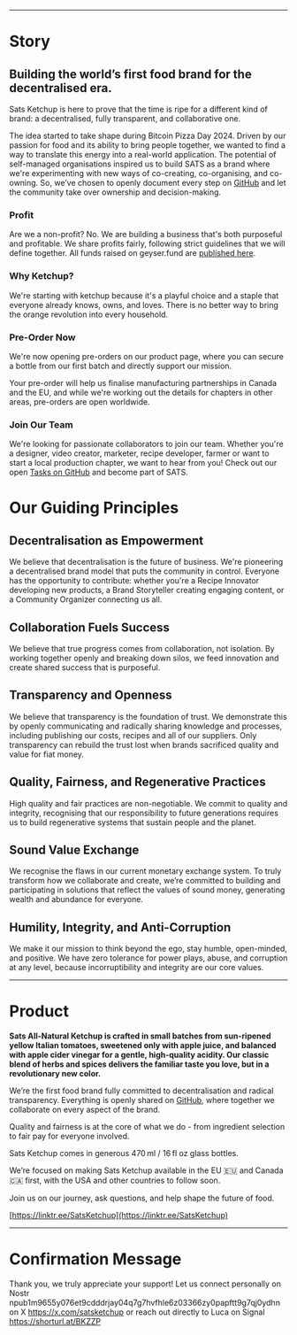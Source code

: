 -----
# Story

## Building the world’s first food brand for the decentralised era.

Sats Ketchup is here to prove that the time is ripe for a different kind of brand: a decentralised, fully transparent, and collaborative one.

The idea started to take shape during Bitcoin Pizza Day 2024. Driven by our passion for food and its ability to bring people together, we wanted to find a way to translate this energy into a real-world application. The potential of self-managed organisations inspired us to build SATS as a brand where we're experimenting with new ways of co-creating, co-organising, and co-owning. So, we’ve chosen to openly document every step on [GitHub](https://github.com/bahuwrihi/Sats-Ketchup) and let the community take over ownership and decision-making.

### Profit

Are we a non-profit? No. We are building a business that's both purposeful and profitable. We share profits fairly, following strict guidelines that we will define together. All funds raised on geyser.fund are [published here](https://github.com/bahuwrihi/Sats-Ketchup/blob/main/Pricing%20&%20Compensation%20Framework/GeyserFund%20Fundraising.md).

### Why Ketchup?

We're starting with ketchup because it's a playful choice and a staple that everyone already knows, owns, and loves. There is no better way to bring the orange revolution into every household.

### Pre-Order Now

We're now opening pre-orders on our product page, where you can secure a bottle from our first batch and directly support our mission.

Your pre-order will help us finalise manufacturing partnerships in Canada and the EU, and while we're working out the details for chapters in other areas, pre-orders are open worldwide.

### Join Our Team

We're looking for passionate collaborators to join our team. Whether you're a designer, video creator, marketer, recipe developer, farmer or want to start a local production chapter, we want to hear from you! Check out our open [Tasks on GitHub](https://github.com/bahuwrihi/Sats-Ketchup/tree/main/Tasks) and become part of SATS.

# Our Guiding Principles
## Decentralisation as Empowerment
We believe that decentralisation is the future of business. We're pioneering a decentralised brand model that puts the community in control. Everyone has the opportunity to contribute: whether you're a Recipe Innovator developing new products, a Brand Storyteller creating engaging content, or a Community Organizer connecting us all.

## Collaboration Fuels Success
We believe that true progress comes from collaboration, not isolation. By working together openly and breaking down silos, we feed innovation and create shared success that is purposeful.

## Transparency and Openness
We believe that transparency is the foundation of trust. We demonstrate this by openly communicating and radically sharing knowledge and processes, including publishing our costs, recipes and all of our suppliers. Only transparency can rebuild the trust lost when brands sacrificed quality and value for fiat money.

## Quality, Fairness, and Regenerative Practices
High quality and fair practices are non-negotiable. We commit to quality and integrity, recognising that our responsibility to future generations requires us to build regenerative systems that sustain people and the planet.

## Sound Value Exchange
We recognise the flaws in our current monetary exchange system. To truly transform how we collaborate and create, we’re committed to building and participating in solutions that reflect the values of sound money, generating wealth and abundance for everyone.

## Humility, Integrity, and Anti-Corruption
We make it our mission to think beyond the ego, stay humble, open-minded, and positive. We have zero tolerance for power plays, abuse, and corruption at any level, because incorruptibility and integrity are our core values.

-----
# Product

**Sats All-Natural Ketchup is crafted in small batches from sun-ripened yellow Italian tomatoes, sweetened only with apple juice, and balanced with apple cider vinegar for a gentle, high-quality acidity. Our classic blend of herbs and spices delivers the familiar taste you love, but in a revolutionary new color.**

We’re the first food brand fully committed to decentralisation and radical transparency. Everything is openly shared on [GitHub](https://github.com/bahuwrihi/Sats-Ketchup/), where together we collaborate on every aspect of the brand.

Quality and fairness is at the core of what we do - from ingredient selection to fair pay for everyone involved.

Sats Ketchup comes in generous 470 ml / 16 fl oz glass bottles.

We’re focused on making Sats Ketchup available in the EU 🇪🇺 and Canada 🇨🇦 first, with the USA and other countries to follow soon.

Join us on our journey, ask questions, and help shape the future of food.

[https://linktr.ee/SatsKetchup](https://linktr.ee/SatsKetchup)

-----
# Confirmation Message

Thank you, we truly appreciate your support!
Let us connect personally on Nostr 
npub1m9655y076et9cdddrjay04q7g7hvfhle6z03366zy0papftt9g7qj0ydhn
on X https://x.com/satsketchup
or reach out directly to Luca on Signal
https://shorturl.at/BKZZP
